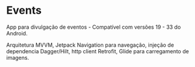 # Events
App para divulgação de eventos - Compatível com versões 19 - 33 do Android.

Arquitetura MVVM, Jetpack Navigation para navegação, injeção de dependencia Dagger/Hilt, http client Retrofit, Glide para carregamento de imagens.
